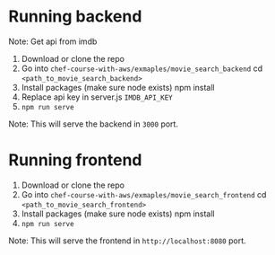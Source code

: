 # Running backend

Note: Get api from imdb

1. Download or clone the repo
2. Go into `chef-course-with-aws/exmaples/movie_search_backend`
    cd `<path_to_movie_search_backend>`
3. Install packages (make sure node exists)
    npm install
4. Replace api key in server.js `IMDB_API_KEY`
4. `npm run serve`

Note: This will serve the backend in `3000` port.

# Running frontend

1. Download or clone the repo
2. Go into `chef-course-with-aws/exmaples/movie_search_frontend`
    cd `<path_to_movie_search_frontend>`
3. Install packages (make sure node exists)
    npm install
4. `npm run serve`

Note: This will serve the frontend in `http://localhost:8080` port.